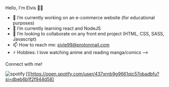 Hello, I'm Elvis ✌🏼

- 🔭 I’m currently working on an e-commerce website (for educational purposes)
- 🌱 I’m currently learning react and NodeJS
- 👯 I’m looking to collaborate on any front end project (HTML, CSS, SASS, Javascript)
- 📫 How to reach me: sivle99@protonmail.com
- ⚡ Hobbies: I love watching anime and reading manga/comics
-->

Connect with me! 

[<img align="left" alt="spotify" src="https://img.shields.io/badge/Spotify-1ED760?&style=for-the-badge&logo=spotify&logoColor=white" />][https://open.spotify.com/user/437xrnb9g9661qic57obadbfu?si=dbeb6b1f2f944d58]
